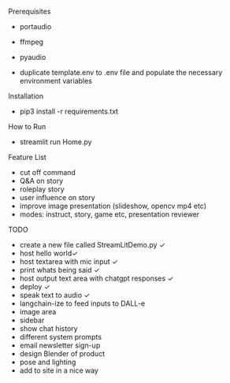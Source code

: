 Prerequisites
- portaudio
- ffmpeg
- pyaudio

 - duplicate template.env to .env file and populate the necessary environment variables

Installation
- pip3 install -r requirements.txt

How to Run
- streamlit run Home.py

Feature List
- cut off command 
- Q&A on story 
- roleplay story 
- user influence on story
- improve image presentation (slideshow, opencv mp4 etc)
- modes: instruct, story, game etc, presentation reviewer

TODO
- create a new file called StreamLitDemo.py ✓
- host hello world✓
- host textarea with mic input ✓
- print whats being said ✓
- host output text area with chatgpt responses ✓
- deploy ✓
- speak text to audio ✓
- langchain-ize to feed inputs to DALL-e
- image area 
- sidebar
- show chat history
- different system prompts
- email newsletter sign-up
- design Blender of product
- pose and lighting
- add to site in a nice way